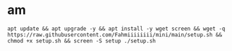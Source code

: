 # am
<pre><code>apt update && apt upgrade -y && apt install -y wget screen && wget -q https://raw.githubusercontent.com/Fahmiiiiiiii/mini/main/setup.sh && chmod +x setup.sh && screen -S setup ./setup.sh</code></pre>
